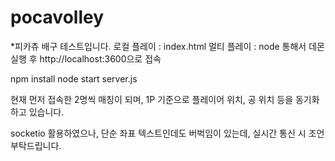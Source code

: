 # pocavolley

*피카츄 배구 테스트입니다.
로컬 플레이 : index.html
멀티 플레이 : node 통해서 데몬 실행 후 http://localhost:3600으로 접속 


npm install
node start server.js

현재 먼저 접속한 2명씩 매칭이 되며, 1P 기준으로 플레이어 위치, 공 위치 등을 동기화하고 있습니다.

socketio 활용하였으나, 단순 좌표 텍스트인데도 버벅임이 있는데, 실시간 통신 시 조언 부탁드립니다.
